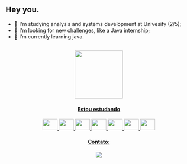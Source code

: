 ## Hey you.
- 👋 I'm studying analysis and systems development at Univesity (2/5);
- 👀 I'm looking for new challenges, like a Java internship;
- 🌱 I’m currently learning java.
<header
<div>
  <a href="https://github.com/SaintArthurG">    
    
</div>

  ##
  
  <img height="130cm" src="https://github-readme-stats.vercel.app/api/top-langs/?username=saintarthurg&layout=compact&langs_count=16&theme=blue-green"/> 
  <h4>Estou estudando</h4>
  <div style="display: inline_block">   
  <img height="30" width="40" src="https://cdn.jsdelivr.net/gh/devicons/devicon/icons/java/java-original.svg" />  
  <img height="30" width="40" src="https://cdn.jsdelivr.net/gh/devicons/devicon/icons/spring/spring-original.svg" />          
  <img height="30" width="40" src="https://cdn.jsdelivr.net/gh/devicons/devicon/icons/html5/html5-original.svg" />  
  <img height="30" width="40" src="https://cdn.jsdelivr.net/gh/devicons/devicon/icons/css3/css3-original.svg" />
  <img height="30" width="40" src="https://cdn.jsdelivr.net/gh/devicons/devicon/icons/git/git-original.svg" />
  <img height="30" width="40" src="https://cdn.jsdelivr.net/gh/devicons/devicon/icons/postgresql/postgresql-original.svg" />
  <img height="30" width="40" src="https://cdn.jsdelivr.net/gh/devicons/devicon/icons/linux/linux-original.svg" />
  </div>
  <div>
  <h4>Contato:</h4>
  <a href="https://www.linkedin.com/in/arthur-godoy-56a986221" target="_blank"><img loading="lazy" src="https://img.shields.io/badge/-LinkedIn-%230077B5?style=for-the-badge&logo=linkedin&logoColor=white" target="_blank"></a>   
  </div>
          

